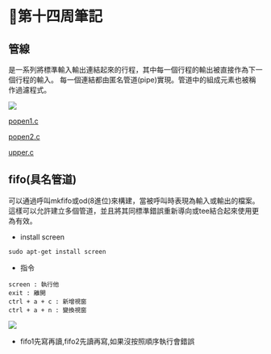 # 📖第十四周筆記

## 管線

是一系列將標準輸入輸出連結起來的行程，其中每一個行程的輸出被直接作為下一個行程的輸入。 每一個連結都由匿名管道(pipe)實現。管道中的組成元素也被稱作過濾程式。

![](https://nohano1l.github.io/sp109b/note/week14/picture/1.png)

[popen1.c](https://github.com/nohano1l/sp109b/blob/main/note/week14/popen1.c)

[popen2.c](https://github.com/nohano1l/sp109b/blob/main/note/week14/popen2.c)

[upper.c](https://github.com/nohano1l/sp109b/blob/main/note/week14/upper.c)

## fifo(具名管道)

可以通過呼叫mkfifo或od(8進位)來構建，當被呼叫時表現為輸入或輸出的檔案。這樣可以允許建立多個管道，並且將其同標準錯誤重新導向或tee結合起來使用更為有效。 

* install screen

```
sudo apt-get install screen
```

* 指令

```
screen : 執行他
exit : 離開
ctrl + a + c : 新增視窗
ctrl + a + n : 變換視窗
```

![](https://nohano1l.github.io/sp109b/note/week14/picture/2.png)

* fifo1先寫再讀,fifo2先讀再寫,如果沒按照順序執行會錯誤
